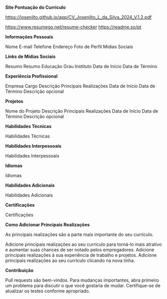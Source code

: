 **Site Pontuação do Currículo**

https://josenilto.github.io/app/CV_Josenilto_L_da_Silva_2024_V.1.2.pdf

https://www.resumego.net/resume-checker
https://readme.so/pt

**Informações Pessoais**

Nome
E-mail
Telefone
Endereço
Foto de Perfil
Mídias Sociais

**Links de Mídias Sociais**

Resumo
Resumo
Educação
Grau
Instituto
Data de Início
Data de Término

**Experiência Profissional**

Empresa
Cargo
Descrição
Principais Realizações
Data de Início
Data de Término
Descrição opcional

**Projetos**

Nome do Projeto
Descrição
Principais Realizações
Data de Início
Data de Término
Descrição opcional

**Habilidades Técnicas**

Habilidades Técnicas

**Habilidades Interpessoais**

Habilidades Interpessoais

**Idiomas**

Idiomas

**Habilidades Adicionais**

Habilidades Adicionais

**Certificações**

Certificações

**Como Adicionar Principais Realizações**

As principais realizações são a parte mais importante do seu currículo.

Adicione principais realizações ao seu currículo para torná-lo mais atrativo e aumentar suas chances de ser notado pelos empregadores.
Adicione principais realizações à sua experiência de trabalho e projetos.
Adicione principais realizações ao seu currículo clicando na nova linha.

**Contribuição**

Pull requests são bem-vindos. Para mudanças importantes, abra primeiro um problema para discutir o que você gostaria de mudar.
Certifique-se de atualizar os testes conforme apropriado.

